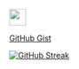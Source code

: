 <img src="https://raw.githubusercontent.com/MartinHeinz/MartinHeinz/master/wave.gif" width="30px">

[GitHub Gist](https://gist.github.com/kursadsaka)

[![GitHub Streak](https://github-readme-streak-stats.herokuapp.com?user=kursadsaka&theme=dark)](https://git.io/streak-stats)
